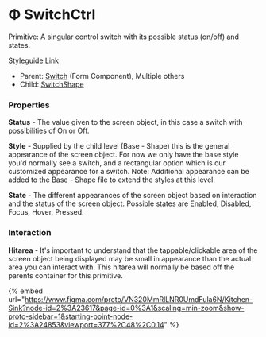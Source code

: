# Φ SwitchCtrl

Primitive: A singular control switch with its possible status (on/off) and states.

[Styleguide Link](https://zpl.io/bLvqy06)

* Parent: [Switch](../../components/form/switch.md) (Form Component), Multiple others
* Child: [SwitchShape](switch-shape.md)

### Properties

**Status** - The value given to the screen object, in this case a switch with possibilities of On or Off.

**Style** - Supplied by the child level (Base - Shape) this is the general appearance of the screen object. For now we only have the base style you'd normally see a switch, and a rectangular option which is our customized appearance for a switch. Note: Additional appearance can be added to the Base - Shape file to extend the styles at this level.

**State** - The different appearances of the screen object based on interaction and the status of the screen object. Possible states are Enabled, Disabled, Focus, Hover, Pressed.

### Interaction

**Hitarea** - It's important to understand that the tappable/clickable area of the screen object being displayed may be small in appearance than the actual area you can interact with. This hitarea will normally be based off the parents container for this primitive.

{% embed url="https://www.figma.com/proto/VN320MmRlLNR0UmdFula6N/Kitchen-Sink?node-id=2%3A23617&page-id=0%3A1&scaling=min-zoom&show-proto-sidebar=1&starting-point-node-id=2%3A24853&viewport=377%2C48%2C0.14" %}
